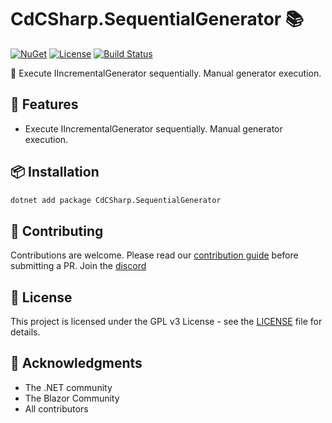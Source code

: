 # CdCSharp.SequentialGenerator 📚

[![NuGet](https://img.shields.io/nuget/v/CdCSharp.SequentialGenerator.svg)](https://www.nuget.org/packages/CdCSharp.SequentialGenerator)
[![License](https://img.shields.io/github/license/smaicas/CdCSharp.SequentialGenerator)](LICENSE)
[![Build Status](https://img.shields.io/github/actions/workflow/status/smaicas/CdCSharp.SequentialGenerator/dotnet.yml?branch=master)](https://github.com/smaicas/CdCSharp.SequentialGenerator/actions/workflows/dotnet.yml)

🚀 Execute IIncrementalGenerator sequentially. Manual generator execution.

## 🌟 Features

- Execute IIncrementalGenerator sequentially. Manual generator execution.

## 📦 Installation

```bash
dotnet add package CdCSharp.SequentialGenerator
```

## 🤝 Contributing

Contributions are welcome. Please read our [contribution guide](https://github.com/smaicas/CdCSharp.SequentialGenerator/blob/master/CONTRIBUTE.md) before submitting a PR.
Join the [discord](https://discord.gg/MpUfe7zD)

## 📄 License

This project is licensed under the GPL v3 License - see the [LICENSE](https://github.com/smaicas/CdCSharp.SequentialGenerator/blob/master/LICENSE) file for details.

## 🙏 Acknowledgments

- The .NET community
- The Blazor Community
- All contributors

